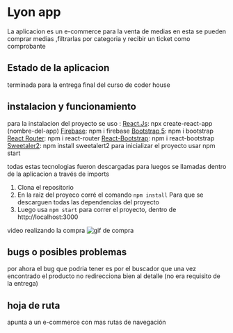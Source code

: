 # Lyon app
La aplicacion es un e-commerce para la venta de medias
en esta se pueden comprar medias ,filtrarlas por categoria y recibir un ticket como comprobante 

## Estado de la aplicacion 
terminada para la entrega final del curso de coder house


## instalacion y funcionamiento
para la instalacion del proyecto 
se uso :
[React.Js](https://es.reactjs.org/ "react.js"): npx create-react-app (nombre-del-app)
[Firebase](https://firebase.google.com/?hl=es-419&gclid=CjwKCAiAo4OQBhBBEiwA5KWu_xKibV21aa2dJrbKnZTjvVf-3dajbbfG4p3jDhkG2gh3Sn9fnn33uRoCcf8QAvD_BwE&gclsrc=aw.ds "Firebase"): npm i firebase 
[Bootstrap 5](https://getbootstrap.com/docs/5.0/getting-started/introduction/ "Bootstrap 5"): npm i bootstrap 
[React Router](https://reactrouter.com/ "React Router"): npm i react-router
[React-Bootstrap](https://react-bootstrap.github.io/ "React-Bootstrap"): npm i react-bootstrap
[Sweetaler2](https://sweetalert2.github.io/ "Sweetaler2"): npm install sweetalert2
para inicializar el proyecto usar npm start

todas estas tecnologias fueron descargadas para luegos se llamadas dentro de la aplicacion a través de imports

1. Clona el repositorio 
2. En la raiz del proyeco corré el comando 
	`npm install`
	Para que se descarguen todas las dependencias del proyecto 
3. Luego usa 
	`npm start`
para correr el proyecto, dentro de http://localhost:3000


video realizando la compra
![gif de compra](https://media.giphy.com/media/lzfHAR5SWKVa9QHGNN/giphy.gif)
## bugs o posibles problemas 
por ahora el bug que podria tener es por el buscador que una vez encontrado el producto no redirecciona bien al detalle (no era requisito de la entrega)


## hoja de ruta 
apunta a un e-commerce con mas rutas de navegación